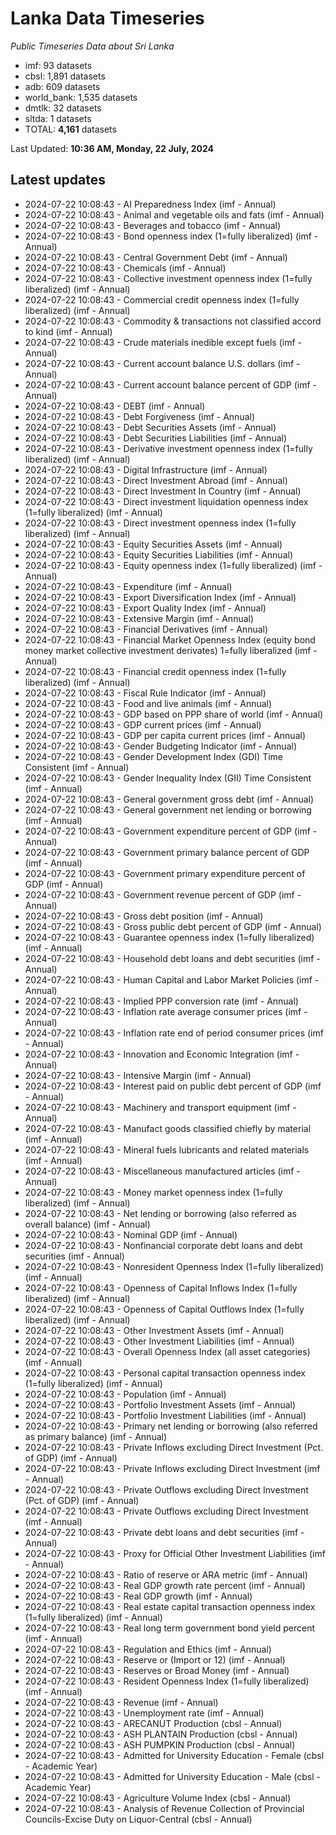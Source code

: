 # Lanka Data Timeseries
*Public Timeseries Data about Sri Lanka*

* imf: 93 datasets
* cbsl: 1,891 datasets
* adb: 609 datasets
* world_bank: 1,535 datasets
* dmtlk: 32 datasets
* sltda: 1 datasets
* TOTAL: **4,161** datasets

Last Updated: **10:36 AM, Monday, 22 July, 2024**

## Latest updates

* 2024-07-22 10:08:43 - AI Preparedness Index (imf - Annual)
* 2024-07-22 10:08:43 - Animal and vegetable oils and fats (imf - Annual)
* 2024-07-22 10:08:43 - Beverages and tobacco (imf - Annual)
* 2024-07-22 10:08:43 - Bond openness index (1=fully liberalized) (imf - Annual)
* 2024-07-22 10:08:43 - Central Government Debt (imf - Annual)
* 2024-07-22 10:08:43 - Chemicals (imf - Annual)
* 2024-07-22 10:08:43 - Collective investment openness index (1=fully liberalized) (imf - Annual)
* 2024-07-22 10:08:43 - Commercial credit openness index (1=fully liberalized) (imf - Annual)
* 2024-07-22 10:08:43 - Commodity & transactions not classified accord to kind (imf - Annual)
* 2024-07-22 10:08:43 - Crude materials inedible except fuels (imf - Annual)
* 2024-07-22 10:08:43 - Current account balance U.S. dollars (imf - Annual)
* 2024-07-22 10:08:43 - Current account balance percent of GDP (imf - Annual)
* 2024-07-22 10:08:43 - DEBT (imf - Annual)
* 2024-07-22 10:08:43 - Debt Forgiveness (imf - Annual)
* 2024-07-22 10:08:43 - Debt Securities Assets (imf - Annual)
* 2024-07-22 10:08:43 - Debt Securities Liabilities (imf - Annual)
* 2024-07-22 10:08:43 - Derivative investment openness index (1=fully liberalized) (imf - Annual)
* 2024-07-22 10:08:43 - Digital Infrastructure (imf - Annual)
* 2024-07-22 10:08:43 - Direct Investment Abroad (imf - Annual)
* 2024-07-22 10:08:43 - Direct Investment In Country (imf - Annual)
* 2024-07-22 10:08:43 - Direct investment liquidation openness index (1=fully liberalized) (imf - Annual)
* 2024-07-22 10:08:43 - Direct investment openness index (1=fully liberalized) (imf - Annual)
* 2024-07-22 10:08:43 - Equity Securities Assets (imf - Annual)
* 2024-07-22 10:08:43 - Equity Securities Liabilities (imf - Annual)
* 2024-07-22 10:08:43 - Equity openness index (1=fully liberalized) (imf - Annual)
* 2024-07-22 10:08:43 - Expenditure (imf - Annual)
* 2024-07-22 10:08:43 - Export Diversification Index (imf - Annual)
* 2024-07-22 10:08:43 - Export Quality Index (imf - Annual)
* 2024-07-22 10:08:43 - Extensive Margin (imf - Annual)
* 2024-07-22 10:08:43 - Financial Derivatives (imf - Annual)
* 2024-07-22 10:08:43 - Financial Market Openness Index (equity bond money market collective investment derivates) 1=fully liberalized (imf - Annual)
* 2024-07-22 10:08:43 - Financial credit openness index (1=fully liberalized) (imf - Annual)
* 2024-07-22 10:08:43 - Fiscal Rule Indicator (imf - Annual)
* 2024-07-22 10:08:43 - Food and live animals (imf - Annual)
* 2024-07-22 10:08:43 - GDP based on PPP share of world (imf - Annual)
* 2024-07-22 10:08:43 - GDP current prices (imf - Annual)
* 2024-07-22 10:08:43 - GDP per capita current prices (imf - Annual)
* 2024-07-22 10:08:43 - Gender Budgeting Indicator (imf - Annual)
* 2024-07-22 10:08:43 - Gender Development Index (GDI) Time Consistent (imf - Annual)
* 2024-07-22 10:08:43 - Gender Inequality Index (GII) Time Consistent (imf - Annual)
* 2024-07-22 10:08:43 - General government gross debt (imf - Annual)
* 2024-07-22 10:08:43 - General government net lending or borrowing (imf - Annual)
* 2024-07-22 10:08:43 - Government expenditure percent of GDP (imf - Annual)
* 2024-07-22 10:08:43 - Government primary balance percent of GDP (imf - Annual)
* 2024-07-22 10:08:43 - Government primary expenditure percent of GDP (imf - Annual)
* 2024-07-22 10:08:43 - Government revenue percent of GDP (imf - Annual)
* 2024-07-22 10:08:43 - Gross debt position (imf - Annual)
* 2024-07-22 10:08:43 - Gross public debt percent of GDP (imf - Annual)
* 2024-07-22 10:08:43 - Guarantee openness index (1=fully liberalized) (imf - Annual)
* 2024-07-22 10:08:43 - Household debt loans and debt securities (imf - Annual)
* 2024-07-22 10:08:43 - Human Capital and Labor Market Policies (imf - Annual)
* 2024-07-22 10:08:43 - Implied PPP conversion rate (imf - Annual)
* 2024-07-22 10:08:43 - Inflation rate average consumer prices (imf - Annual)
* 2024-07-22 10:08:43 - Inflation rate end of period consumer prices (imf - Annual)
* 2024-07-22 10:08:43 - Innovation and Economic Integration (imf - Annual)
* 2024-07-22 10:08:43 - Intensive Margin (imf - Annual)
* 2024-07-22 10:08:43 - Interest paid on public debt percent of GDP (imf - Annual)
* 2024-07-22 10:08:43 - Machinery and transport equipment (imf - Annual)
* 2024-07-22 10:08:43 - Manufact goods classified chiefly by material (imf - Annual)
* 2024-07-22 10:08:43 - Mineral fuels lubricants and related materials (imf - Annual)
* 2024-07-22 10:08:43 - Miscellaneous manufactured articles (imf - Annual)
* 2024-07-22 10:08:43 - Money market openness index (1=fully liberalized) (imf - Annual)
* 2024-07-22 10:08:43 - Net lending or borrowing (also referred as overall balance) (imf - Annual)
* 2024-07-22 10:08:43 - Nominal GDP (imf - Annual)
* 2024-07-22 10:08:43 - Nonfinancial corporate debt loans and debt securities (imf - Annual)
* 2024-07-22 10:08:43 - Nonresident Openness Index (1=fully liberalized) (imf - Annual)
* 2024-07-22 10:08:43 - Openness of Capital Inflows Index (1=fully liberalized) (imf - Annual)
* 2024-07-22 10:08:43 - Openness of Capital Outflows Index (1=fully liberalized) (imf - Annual)
* 2024-07-22 10:08:43 - Other Investment Assets (imf - Annual)
* 2024-07-22 10:08:43 - Other Investment Liabilities (imf - Annual)
* 2024-07-22 10:08:43 - Overall Openness Index (all asset categories) (imf - Annual)
* 2024-07-22 10:08:43 - Personal capital transaction openness index (1=fully liberalized) (imf - Annual)
* 2024-07-22 10:08:43 - Population (imf - Annual)
* 2024-07-22 10:08:43 - Portfolio Investment Assets (imf - Annual)
* 2024-07-22 10:08:43 - Portfolio Investment Liabilities (imf - Annual)
* 2024-07-22 10:08:43 - Primary net lending or borrowing (also referred as primary balance) (imf - Annual)
* 2024-07-22 10:08:43 - Private Inflows excluding Direct Investment (Pct. of GDP) (imf - Annual)
* 2024-07-22 10:08:43 - Private Inflows excluding Direct Investment (imf - Annual)
* 2024-07-22 10:08:43 - Private Outflows excluding Direct Investment (Pct. of GDP) (imf - Annual)
* 2024-07-22 10:08:43 - Private Outflows excluding Direct Investment (imf - Annual)
* 2024-07-22 10:08:43 - Private debt loans and debt securities (imf - Annual)
* 2024-07-22 10:08:43 - Proxy for Official Other Investment Liabilities (imf - Annual)
* 2024-07-22 10:08:43 - Ratio of reserve or ARA metric (imf - Annual)
* 2024-07-22 10:08:43 - Real GDP growth rate percent (imf - Annual)
* 2024-07-22 10:08:43 - Real GDP growth (imf - Annual)
* 2024-07-22 10:08:43 - Real estate capital transaction openness index (1=fully liberalized) (imf - Annual)
* 2024-07-22 10:08:43 - Real long term government bond yield percent (imf - Annual)
* 2024-07-22 10:08:43 - Regulation and Ethics (imf - Annual)
* 2024-07-22 10:08:43 - Reserve or (Import or 12) (imf - Annual)
* 2024-07-22 10:08:43 - Reserves or Broad Money (imf - Annual)
* 2024-07-22 10:08:43 - Resident Openness Index (1=fully liberalized) (imf - Annual)
* 2024-07-22 10:08:43 - Revenue (imf - Annual)
* 2024-07-22 10:08:43 - Unemployment rate (imf - Annual)
* 2024-07-22 10:08:43 - ARECANUT Production (cbsl - Annual)
* 2024-07-22 10:08:43 - ASH PLANTAIN Production (cbsl - Annual)
* 2024-07-22 10:08:43 - ASH PUMPKIN Production (cbsl - Annual)
* 2024-07-22 10:08:43 - Admitted for University Education - Female (cbsl - Academic Year)
* 2024-07-22 10:08:43 - Admitted for University Education - Male (cbsl - Academic Year)
* 2024-07-22 10:08:43 - Agriculture Volume Index (cbsl - Annual)
* 2024-07-22 10:08:43 - Analysis of Revenue Collection of Provincial Councils-Excise Duty on Liquor-Central (cbsl - Annual)